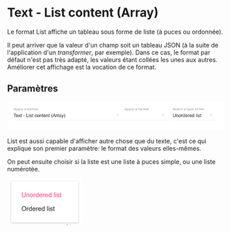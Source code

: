 # Text - List content \(Array\)

Le format List affiche un tableau sous forme de liste \(à puces ou ordonnée\).

Il peut arriver que la valeur d'un champ soit un tableau JSON \(à la suite de l'application d'un _transformer_, par exemple\). Dans ce cas, le format par défaut n'est pas très adapté, les valeurs étant collées les unes aux autres. Améliorer cet affichage est la vocation de ce format.

## Paramètres

![](/assets/FormatListParameters.png)

List est aussi capable d'afficher autre chose que du texte, c'est ce qui explique son premier paramètre: le format des valeurs elles-mêmes.

On peut ensuite choisir si la liste est une liste à puces simple, ou une liste numérotée.

![](/assets/FormatListParameterType.png)

